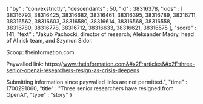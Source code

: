 {
  "by" : "convexstrictly",
  "descendants" : 50,
  "id" : 38316378,
  "kids" : [ 38316793, 38316425, 38316682, 38316461, 38316395, 38316789, 38316711, 38316562, 38316603, 38316580, 38316614, 38316568, 38316558, 38316780, 38316778, 38316712, 38316633, 38316621, 38316575 ],
  "score" : 141,
  "text" : "Jakub Pachocki, director of research; Aleksander Madry, head of AI risk team, and Szymon Sidor.<p>Scoop: theinformation.com<p>Paywalled link: https:&#x2F;&#x2F;www.theinformation.com&#x2F;articles&#x2F;three-senior-openai-researchers-resign-as-crisis-deepens<p>Submitting information since paywalled links are not permitted.",
  "time" : 1700291060,
  "title" : "Three senior researchers have resigned from OpenAI",
  "type" : "story"
}
